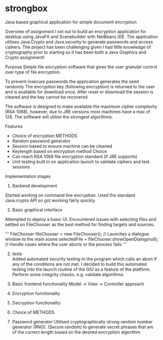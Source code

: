 # strongbox
Java based graphical application for simple document encryption

Overview of assignment
  I set out to build an encryption application for desktop using JavaFX and Scenebuilder with NetBeans IDE. The application utilises Java.Crypto and Java.security to generate passwords and access ciphers. The project has been challenging given I had little knowledge of cryptography prior to starting so it has been both a Java Graphics and Crypto assignment!

Purpose
  Simple file encryption software that gives the user granular control over type of file encryption.

  To prevent insecure passwords the application generates the seed randomly
  The encryption key (following encryption) is returned to the user and is available for download once. After reset or download the session is cleared and the key cannot be recovered.

  The software is designed to make available the maximum cipher complexity (RSA 1068), however, due to JRE versions most machines have a max of 128. The software will utilise the strongest algorithms.

Features

* Choice of encryption METHODS
* Random password generator
* Session based to ensure machine can be cleaned
* Keylength based on encryption method Choice
* Can reach RSA 1068 file encryption standard (if JRE supports)
* Unit testing built in on applicaiton launch to validate ciphers and test sessions


Implementation stages

1. Backend development

  Started working on command line encryption. Used the standard Java.crypto API so got working fairly quickly.

2.  Basic graphical interface

  Attempted to deploy a basic UI. Encountered issues with selecting files and settled on FileChooser as the best method for finding targets and sources:

  '''
  FileChooser fileChooser = new FileChooser();
        //  Launches a dialogue window to the main scene
        selectedFile = fileChooser.showOpenDialog(null);
        //  Handle cases where the user aborts or the process fails
  '''

2. tests  
  Added automated security testing to the program which calls an abort if any of the conditions are not met. I decided to build this automated testing into the launch routine of the GIU as a feature of the platform. Perform some integrity checks. e.g. validate algorithms


3. Basic frontend functionality
  Model -> View -> Controller approach


4. Encryption functionality


5. Decryption functionality


6. Choice of METHODS


7. Password generator
  Utilised
   cryptographically strong random number generator (RNG). (Secure random) to generate secret phrases that are of the correct length based on the desired encryption algorithm.
